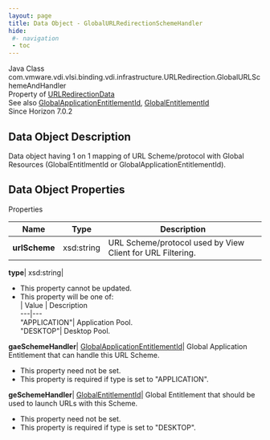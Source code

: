 ```yaml
---
layout: page
title: Data Object - GlobalURLRedirectionSchemeHandler
hide:
 #- navigation
 - toc
---
```






Java Class
    com.vmware.vdi.vlsi.binding.vdi.infrastructure.URLRedirection.GlobalURLSchemeAndHandler  
Property of
     [URLRedirectionData](vdi.infrastructure.URLRedirection.URLRedirectionData.md#field_detail)  
See also
     [GlobalApplicationEntitlementId](vdi.entity.GlobalApplicationEntitlementId.md), [GlobalEntitlementId](vdi.entity.GlobalEntitlementId.md)  
Since 
    Horizon 7.0.2

## Data Object Description 

Data object having 1 on 1 mapping of URL Scheme/protocol with Global Resources (GlobalEntitlmentId or GlobalApplicationEntitlementId). 

## Data Object Properties

Properties

Name |  Type |  Description   
---|---|---  
**urlScheme**|  xsd:string|  URL Scheme/protocol used by View Client for URL Filtering.   
  
**type**|  xsd:string|    


 * This property cannot be updated.
  * This property will be one of:  
|  Value |  Description   
---|---  
"APPLICATION"| Application Pool.  
"DESKTOP"| Desktop Pool.  

  
**gaeSchemeHandler**| [GlobalApplicationEntitlementId](vdi.entity.GlobalApplicationEntitlementId.md)|  Global Application Entitlement that can handle this URL Scheme.   


 * This property need not be set.
  * This property is required if type is set to "APPLICATION".

  
**geSchemeHandler**| [GlobalEntitlementId](vdi.entity.GlobalEntitlementId.md)|  Global Entitlement that should be used to launch URLs with this Scheme.   


 * This property need not be set.
  * This property is required if type is set to "DESKTOP".

  
  

  

